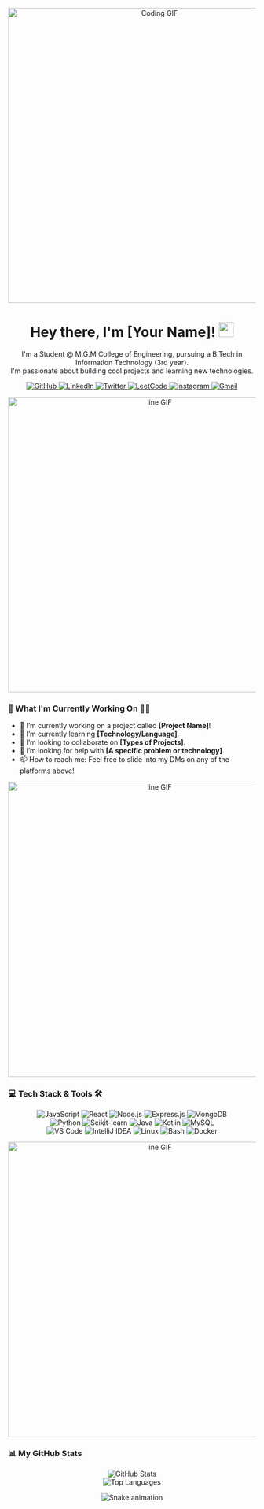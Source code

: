 <!-- 
Hi, I'm [Your Name]! 

Replace the placeholders below with your own information.
-->

<!-- Header -->
<p align="center">
  <!-- You can use a cool GIF or a static image here. Find one on Giphy or create your own! -->
  <img src="https://media.giphy.com/media/v1.Y2lkPTc5MGI3NjExZ3RzY250d2ZoaXN6Z3J0eXU1a2tqN2Q4d2Z0a3R0dG5oZzR2b25pZSZlcD12MV9pbnRlcm5hbF9naWZfYnlfaWQmY3Q9Zw/bGgsc5hpueFgs/giphy.gif" width="600" alt="Coding GIF">
</p>

<!-- Introduction -->
<h1 align="center">
  Hey there, I'm [Your Name]! 
  <img src="https://media.giphy.com/media/hvRJCLFzcasrR4ia7z/giphy.gif" width="30px"/>
</h1>
<p align="center">
  I'm a Student @ M.G.M College of Engineering, pursuing a B.Tech in Information Technology (3rd year).
  <br>
  I'm passionate about building cool projects and learning new technologies.
</p>

<!-- Social Media Badges -->
<p align="center">
  <a href="https://github.com/[your-github-username]">
    <img src="https://img.shields.io/badge/GitHub-100000?style=for-the-badge&logo=github&logoColor=white" alt="GitHub"/>
  </a>
  <a href="https://linkedin.com/in/[your-linkedin-username]">
    <img src="https://img.shields.io/badge/LinkedIn-0077B5?style=for-the-badge&logo=linkedin&logoColor=white" alt="LinkedIn"/>
  </a>
  <a href="https://twitter.com/[your-twitter-handle]">
    <img src="https://img.shields.io/badge/Twitter-1DA1F2?style=for-the-badge&logo=twitter&logoColor=white" alt="Twitter"/>
  </a>
  <a href="https://leetcode.com/[your-leetcode-username]">
    <img src="https://img.shields.io/badge/LeetCode-FFA116?style=for-the-badge&logo=LeetCode&logoColor=black" alt="LeetCode"/>
  </a>
  <a href="https://www.instagram.com/[your-instagram-handle]">
    <img src="https://img.shields.io/badge/Instagram-E4405F?style=for-the-badge&logo=instagram&logoColor=white" alt="Instagram"/>
  </a>
  <a href="mailto:[your-email@example.com]">
    <img src="https://img.shields.io/badge/Gmail-D14836?style=for-the-badge&logo=gmail&logoColor=white" alt="Gmail"/>
  </a>
</p>

<p align="center">
  <img src="https://i.gifer.com/Vp3L.gif" width="600" alt="line GIF"/>
</p>

### 🚀 What I'm Currently Working On 👨‍💻

- 🔭 I’m currently working on a project called **[Project Name]**!
- 🌱 I’m currently learning **[Technology/Language]**.
- 👯 I’m looking to collaborate on **[Types of Projects]**.
- 🤔 I’m looking for help with **[A specific problem or technology]**.
- 📫 How to reach me: Feel free to slide into my DMs on any of the platforms above!

<p align="center">
  <img src="https://i.gifer.com/Vp3L.gif" width="600" alt="line GIF"/>
</p>

### 💻 Tech Stack & Tools 🛠️

<p align="center">
  <!-- Replace with your own tech stack. Find more icons at https://github.com/devicons/devicon -->
  <img src="https://img.shields.io/badge/JavaScript-F7DF1E?style=for-the-badge&logo=javascript&logoColor=black" alt="JavaScript"/>
  <img src="https://img.shields.io/badge/React-20232A?style=for-the-badge&logo=react&logoColor=61DAFB" alt="React"/>
  <img src="https://img.shields.io/badge/Node.js-339933?style=for-the-badge&logo=nodedotjs&logoColor=white" alt="Node.js"/>
  <img src="https://img.shields.io/badge/Express.js-000000?style=for-the-badge&logo=express&logoColor=white" alt="Express.js"/>
  <img src="https://img.shields.io/badge/MongoDB-4EA94B?style=for-the-badge&logo=mongodb&logoColor=white" alt="MongoDB"/>
  <br/>
  <img src="https://img.shields.io/badge/Python-3776AB?style=for-the-badge&logo=python&logoColor=white" alt="Python"/>
  <img src="https://img.shields.io/badge/scikit--learn-F7931E?style=for-the-badge&logo=scikit-learn&logoColor=white" alt="Scikit-learn"/>
  <img src="https://img.shields.io/badge/Java-ED8B00?style=for-the-badge&logo=openjdk&logoColor=white" alt="Java"/>
  <img src="https://img.shields.io/badge/Kotlin-0095D5?&style=for-the-badge&logo=kotlin&logoColor=white" alt="Kotlin"/>
  <img src="https://img.shields.io/badge/MySQL-005C84?style=for-the-badge&logo=mysql&logoColor=white" alt="MySQL"/>
  <br/>
  <img src="https://img.shields.io/badge/Visual_Studio_Code-007ACC?style=for-the-badge&logo=visual-studio-code&logoColor=white" alt="VS Code"/>
  <img src="https://img.shields.io/badge/IntelliJ_IDEA-000000.svg?style=for-the-badge&logo=intellij-idea&logoColor=white" alt="IntelliJ IDEA"/>
  <img src="https://img.shields.io/badge/Linux-FCC624?style=for-the-badge&logo=linux&logoColor=black" alt="Linux"/>
  <img src="https://img.shields.io/badge/GNU_Bash-4EAA25?style=for-the-badge&logo=GNU%20Bash&logoColor=white" alt="Bash"/>
  <img src="https://img.shields.io/badge/Docker-2496ED?style=for-the-badge&logo=docker&logoColor=white" alt="Docker"/>
</p>

<p align="center">
  <img src="https://i.gifer.com/Vp3L.gif" width="600" alt="line GIF"/>
</p>

### 📊 My GitHub Stats

<!-- Replace 'Noobi' with your GitHub username -->
<p align="center">
  <img src="https://github-readme-stats.vercel.app/api?username=Noobi&show_icons=true&theme=dracula&include_all_commits=true&count_private=true" alt="GitHub Stats" />
  <br/>
  <img src="https://github-readme-stats.vercel.app/api/top-langs/?username=Noobi&layout=compact&langs_count=8&theme=dracula" alt="Top Languages" />
</p>

<!-- A fun little snake game animation! -->
<p align="center">
  <img src="https://github.com/Noobi/Noobi/raw/output/github-contribution-grid-snake.svg" alt="Snake animation" />
</p>

